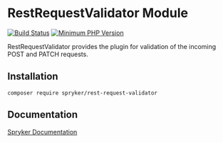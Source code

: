 # RestRequestValidator Module
[![Build Status](https://travis-ci.org/spryker/rest-request-validator.svg)](https://travis-ci.org/spryker/rest-request-validator)
[![Minimum PHP Version](https://img.shields.io/badge/php-%3E%3D%207.2-8892BF.svg)](https://php.net/)

RestRequestValidator provides the plugin for validation of the incoming POST and PATCH requests.

## Installation

```
composer require spryker/rest-request-validator
```

## Documentation

[Spryker Documentation](https://academy.spryker.com/developing_with_spryker/module_guide/modules.html)
